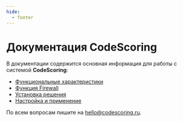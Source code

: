 ```yaml
---
hide:
  - footer
---
```

# Документация CodeScoring

В документации содержится основная информация для работы с системой **CodeScoring**:

 - [Функциональные характеристики](functionality)
 - [Функция Firewall](firewall)
 - [Установка решения](on-premise/installation)
 - [Настройка и применение](on-premise/how-to/activation)

По всем вопросам пишите на <hello@codescoring.ru>.

